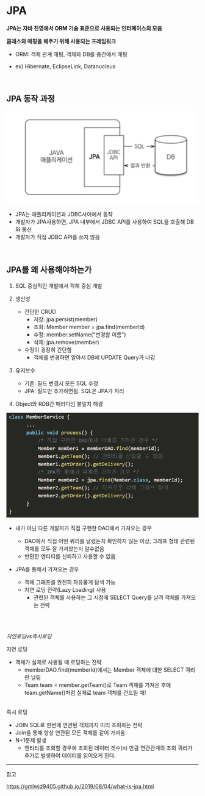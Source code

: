 # JPA

**JPA는 자바 진영에서 ORM 기술 표준으로 사용되는 인터페이스의 모음**
<br/>

**클래스와 매핑을 해주기 위해 사용되는 프레임워크**

- ORM: 객체 관계 매핑, 객체와 DB를 중간에서 매핑

- ex) Hibernate, EclipseLink, Datanucleus

<br/>

## JPA 동작 과정

![jpa1](./images/JPA/jpa1.PNG)
<br/>

- JPA는 애플리케이션과 JDBC사이에서 동작
- 개발자가 JPA사용하면, JPA 내부에서 JDBC API를 사용하여 SQL을 호출해 DB와 통신
- 개발자가 직접 JDBC API를 쓰지 않음

<br/>

## JPA를 왜 사용해야하는가

1. SQL 중심적인 개발에서 객체 중심 개발

2. 생산성

   - 간단한 CRUD
     - 저장: jpa.persist(member)
     - 조회: Member member = jpa.find(memberId)
     - 수정: member.setName("변경할 이름")
     - 삭제: jpa.remove(member)
   - 수정이 굉장히 간단함
     - 객체를 변경하면 알아서 DB에 UPDATE Query가 나감

3. 유지보수

   - 기존: 필드 변경시 모든 SQL 수정
   - JPA: 필드만 추가하면됨. SQL은 JPA가 처리

4. Object와 RDB간 패러다임 불일치 해결

![jpa2](./images/JPA/jpa2.PNG)
<br/>

- 내가 아닌 다른 개발자가 직접 구현한 DAO에서 가져오는 경우

  - DAO에서 직접 어떤 쿼리를 날렸는지 확인하지 않는 이상, 그래프 형태 관련된 객체를 모두 잘 가져왔는지 알수없음
  - 반환한 엔티티를 신뢰하고 사용할 수 없음

- JPA를 통해서 가져오는 경우
  - 객체 그래프를 완전히 자유롭게 탐색 가능
  - 지연 로딩 전략(Lazy Loading) 사용
    - 관련된 객체를 사용하는 그 시점에 SELECT Query를 날려 객체를 가져오는 전략

<br/>
<br/>

_지연로딩vs즉시로딩_

지연 로딩

- 객체가 실제로 사용될 때 로딩하는 전략
  - memberDAO.find(memberId)에서는 Member 객체에 대한 SELECT 쿼리만 날림
  - Team team = member.getTeam()로 Team 객체를 가져온 후에 team.getName()처럼 실제로 team 객체를 건드릴 때!

<br/>
즉시 로딩

- JOIN SQL로 한번에 연관된 객체까지 미리 조회하는 전략
- Join을 통해 항상 연관된 모든 객체를 같이 가져옴
- N+1문제 발생
  - 엔티티를 조회할 경우에 조회된 데이터 갯수(n) 만큼 연관관계의 조회 쿼리가 추가로 발생하여 데이터를 읽어오게 된다.

---

참고

https://gmlwjd9405.github.io/2019/08/04/what-is-jpa.html
